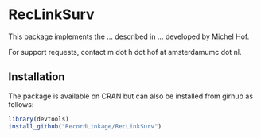 # RecLinkSurv

This package implements the ... described in ... developed by Michel Hof.

For support requests, contact m dot h dot hof at amsterdamumc dot nl.

## Installation

The package is available on CRAN but can also be installed from girhub as follows:

``` r
library(devtools)
install_github("RecordLinkage/RecLinkSurv")
```

